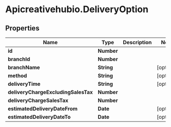 # Apicreativehubio.DeliveryOption

## Properties
Name | Type | Description | Notes
------------ | ------------- | ------------- | -------------
**id** | **Number** |  | 
**branchId** | **Number** |  | 
**branchName** | **String** |  | [optional] 
**method** | **String** |  | [optional] 
**deliveryTime** | **String** |  | [optional] 
**deliveryChargeExcludingSalesTax** | **Number** |  | 
**deliveryChargeSalesTax** | **Number** |  | 
**estimatedDeliveryDateFrom** | **Date** |  | [optional] 
**estimatedDeliveryDateTo** | **Date** |  | [optional] 


